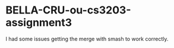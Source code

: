 # BELLA-CRU-ou-cs3203-assignment3

I had some issues getting the merge with smash to work correctly. 
